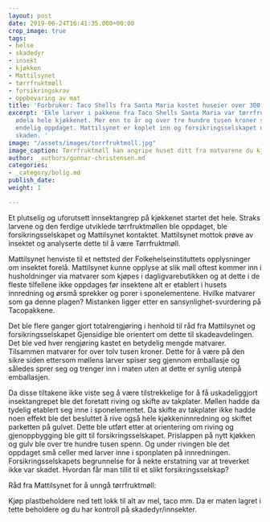 ```yaml
---
layout: post
date: 2019-06-24T16:41:35.000+00:00
crop_image: true
tags:
- helse
- skadedyr
- insekt
- kjøkken
- Mattilsynet
- tørrfruktmøll
- forsikringskrav
- oppbevaring av mat
title: 'Forbruker: Taco Shells fra Santa Maria kostet huseier over 300.000'
excerpt: 'Ekle larver i pakkene fra Taco Shells Santa Maria var tørrfruktmøll som
  ødela hele kjøkkenet. Mer enn to år og over tre hundre tusen kroner senere er synderen
  endelig oppdaget. Mattilsynet er koplet inn og forsikringsselskapet nekter å dekke
  skaden. '
image: "/assets/images/torrfruktmoll.jpg"
image_caption: Tørrfruktmøll kan angripe huset ditt fra matvarene du kjøper.
author: _authors/gunnar-christensen.md
categories:
- _category/bolig.md
publish_date: 
weight: 1

---
```

Et plutselig og uforutsett innsektangrep på kjøkkenet startet det hele. Straks larvene og den ferdige utviklede tørrfruktmøllen ble oppdaget, ble forsikringsselskapet og Mattilsynet kontaktet. Mattilsynet mottok prøve av insektet og analyserte dette til å være Tørrfruktmøll.

Mattilsynet henviste til et nettsted der Folkehelseinstituttets opplysninger om insektet forelå. Mattilsynet kunne opplyse at slik møll oftest kommer inn i husholdninger via matvarer som kjøpes i dagligvarebutikken og at dette i de fleste tilfellene ikke oppdages før insektene alt er etablert i husets innredning og ørsmå sprekker og porer i sponelementene. Hvilke matvarer som ga denne plagen? Mistanken ligger etter en sansynlighet-svurdering på Tacopakkene.

Det ble flere ganger gjort totalrengjøring i henhold til råd fra Mattilsynet og forsikringsselskapet Gjensidige ble orientert om dette til skadeavdelingen. Det ble ved hver rengjøring kastet en betydelig mengde matvarer. Tilsammen matvarer for over tolv tusen kroner. Dette for å være på den sikre siden ettersom møllens larver spiser seg gjennom emballasje og således sprer seg og trenger inn i maten uten at dette er synlig utenpå emballasjen.

Da disse tiltakene ikke viste seg å være tilstrekkelige for å få uskadeliggjort insektangrepet ble det foretatt riving og skifte av takplater. Møllen hadde da tydelig etablert seg inne i sponelementet. Da skifte av takplater ikke hadde noen effekt ble det besluttet å rive også hele kjøkkeninnredning og skiftet parketten på gulvet. Dette ble utført etter at orientering om riving og gjenoppbygging ble gitt til forsikringsselskapet. Prislappen på nytt kjøkken og gulv ble over tre hundre tusen spenn. Og under rivingen ble det oppdaget små celler med larver inne i sponplaten på innredningen. Forsikringsselskapets begrunnelse for å nekte erstatning var at treverket ikke var skadet. Hvordan får man tillit til et slikt forsikringsselskap?

Råd fra Mattilsynet for å unngå tørrfruktmøll:

Kjøp plastbeholdere ned tett lokk til alt av mel, taco mm. Da er maten lagret i tette beholdere og du har kontroll på skadedyr/innsekter.